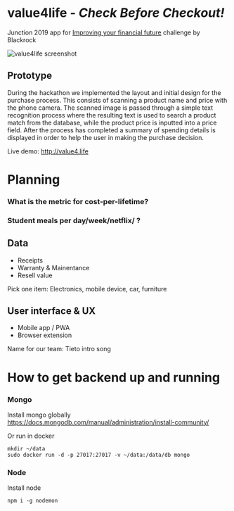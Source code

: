# value4life - *Check Before Checkout!*
Junction 2019 app for [Improving your financial future](https://2019.hackjunction.com/challenges/improving-your-financial-future) challenge by Blackrock

![value4life screenshot](/value4life.png)


## Prototype
During the hackathon we implemented the layout and initial design for the purchase process. This consists of scanning a product name and price with the phone camera. The scanned image is passed through a simple text recognition process where the resulting text is used to search a product match from the database, while the product price is inputted into a price field. After the process has completed a summary of spending details is displayed in order to help the user in making the purchase decision.

Live demo: http://value4.life

# Planning

### What is the metric for cost-per-lifetime?
### Student meals per day/week/netflix/ ?

## Data
- Receipts
- Warranty & Mainentance
- Resell value

Pick one item:
Electronics, mobile device, car, furniture

## User interface & UX
- Mobile app / PWA
- Browser extension

Name for our team: Tieto intro song


# How to get backend up and running

### Mongo

Install mongo globally https://docs.mongodb.com/manual/administration/install-community/

Or run in docker

```
mkdir ~/data
sudo docker run -d -p 27017:27017 -v ~/data:/data/db mongo
```

### Node

Install node

```
npm i -g nodemon

```
